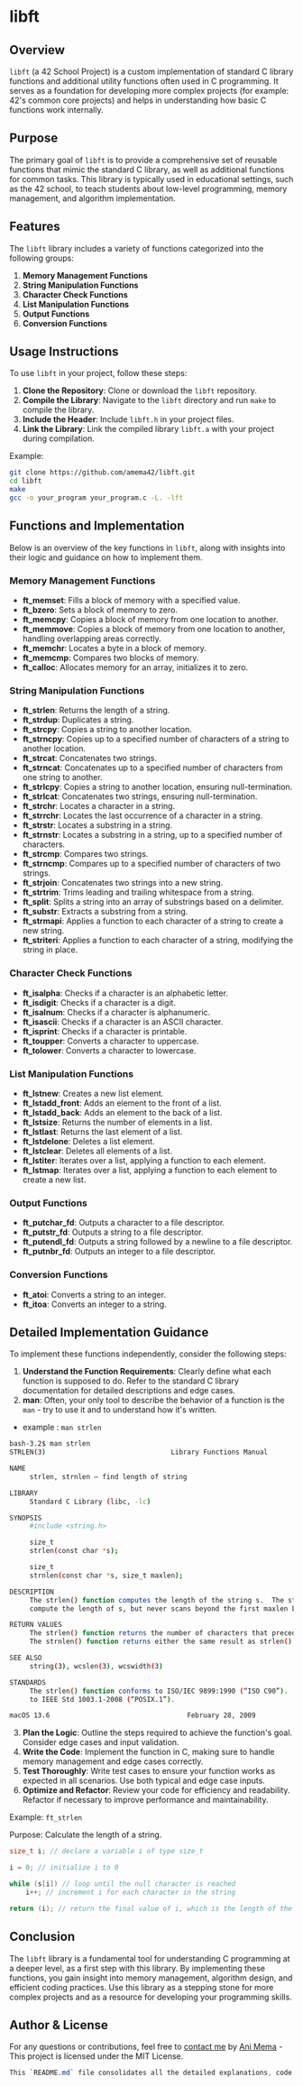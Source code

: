 # libft

## Overview

`libft` (a 42 School Project) is a custom implementation of standard C library functions and additional utility functions often used in C programming. It serves as a foundation for developing more complex projects (for example: 42's common core projects) and helps in understanding how basic C functions work internally.

## Purpose

The primary goal of `libft` is to provide a comprehensive set of reusable functions that mimic the standard C library, as well as additional functions for common tasks. This library is typically used in educational settings, such as the 42 school, to teach students about low-level programming, memory management, and algorithm implementation.

## Features

The `libft` library includes a variety of functions categorized into the following groups:

1. **Memory Management Functions**
2. **String Manipulation Functions**
3. **Character Check Functions**
4. **List Manipulation Functions**
5. **Output Functions**
6. **Conversion Functions**

## Usage Instructions

To use `libft` in your project, follow these steps:

1. **Clone the Repository**: Clone or download the `libft` repository.
2. **Compile the Library**: Navigate to the `libft` directory and run `make` to compile the library.
3. **Include the Header**: Include `libft.h` in your project files.
4. **Link the Library**: Link the compiled library `libft.a` with your project during compilation.

Example:
```sh
git clone https://github.com/amema42/libft.git
cd libft
make
gcc -o your_program your_program.c -L. -lft
```

## Functions and Implementation

Below is an overview of the key functions in `libft`, along with insights into their logic and guidance on how to implement them.

### Memory Management Functions

- **ft_memset**: Fills a block of memory with a specified value.
- **ft_bzero**: Sets a block of memory to zero.
- **ft_memcpy**: Copies a block of memory from one location to another.
- **ft_memmove**: Copies a block of memory from one location to another, handling overlapping areas correctly.
- **ft_memchr**: Locates a byte in a block of memory.
- **ft_memcmp**: Compares two blocks of memory.
- **ft_calloc**: Allocates memory for an array, initializes it to zero.

### String Manipulation Functions

- **ft_strlen**: Returns the length of a string.
- **ft_strdup**: Duplicates a string.
- **ft_strcpy**: Copies a string to another location.
- **ft_strncpy**: Copies up to a specified number of characters of a string to another location.
- **ft_strcat**: Concatenates two strings.
- **ft_strncat**: Concatenates up to a specified number of characters from one string to another.
- **ft_strlcpy**: Copies a string to another location, ensuring null-termination.
- **ft_strlcat**: Concatenates two strings, ensuring null-termination.
- **ft_strchr**: Locates a character in a string.
- **ft_strrchr**: Locates the last occurrence of a character in a string.
- **ft_strstr**: Locates a substring in a string.
- **ft_strnstr**: Locates a substring in a string, up to a specified number of characters.
- **ft_strcmp**: Compares two strings.
- **ft_strncmp**: Compares up to a specified number of characters of two strings.
- **ft_strjoin**: Concatenates two strings into a new string.
- **ft_strtrim**: Trims leading and trailing whitespace from a string.
- **ft_split**: Splits a string into an array of substrings based on a delimiter.
- **ft_substr**: Extracts a substring from a string.
- **ft_strmapi**: Applies a function to each character of a string to create a new string.
- **ft_striteri**: Applies a function to each character of a string, modifying the string in place.

### Character Check Functions

- **ft_isalpha**: Checks if a character is an alphabetic letter.
- **ft_isdigit**: Checks if a character is a digit.
- **ft_isalnum**: Checks if a character is alphanumeric.
- **ft_isascii**: Checks if a character is an ASCII character.
- **ft_isprint**: Checks if a character is printable.
- **ft_toupper**: Converts a character to uppercase.
- **ft_tolower**: Converts a character to lowercase.

### List Manipulation Functions

- **ft_lstnew**: Creates a new list element.
- **ft_lstadd_front**: Adds an element to the front of a list.
- **ft_lstadd_back**: Adds an element to the back of a list.
- **ft_lstsize**: Returns the number of elements in a list.
- **ft_lstlast**: Returns the last element of a list.
- **ft_lstdelone**: Deletes a list element.
- **ft_lstclear**: Deletes all elements of a list.
- **ft_lstiter**: Iterates over a list, applying a function to each element.
- **ft_lstmap**: Iterates over a list, applying a function to each element to create a new list.

### Output Functions

- **ft_putchar_fd**: Outputs a character to a file descriptor.
- **ft_putstr_fd**: Outputs a string to a file descriptor.
- **ft_putendl_fd**: Outputs a string followed by a newline to a file descriptor.
- **ft_putnbr_fd**: Outputs an integer to a file descriptor.

### Conversion Functions

- **ft_atoi**: Converts a string to an integer.
- **ft_itoa**: Converts an integer to a string.

## Detailed Implementation Guidance

To implement these functions independently, consider the following steps:

1. **Understand the Function Requirements**: Clearly define what each function is supposed to do. Refer to the standard C library documentation for detailed descriptions and edge cases.
2. **man**: Often, your only tool to describe the behavior of a function is the `man` - try to use it and to understand how it's written.
  - example : `man strlen`
  ```bash
  bash-3.2$ man strlen
  STRLEN(3)                               Library Functions Manual                               STRLEN(3)

  NAME
       strlen, strnlen – find length of string

  LIBRARY
       Standard C Library (libc, -lc)

  SYNOPSIS
       #include <string.h>

       size_t
       strlen(const char *s);

       size_t
       strnlen(const char *s, size_t maxlen);

  DESCRIPTION
       The strlen() function computes the length of the string s.  The strnlen() function attempts to
       compute the length of s, but never scans beyond the first maxlen bytes of s.

  RETURN VALUES
       The strlen() function returns the number of characters that precede the terminating NUL character.
       The strnlen() function returns either the same result as strlen() or maxlen, whichever is smaller.

  SEE ALSO
       string(3), wcslen(3), wcswidth(3)

  STANDARDS
       The strlen() function conforms to ISO/IEC 9899:1990 (“ISO C90”).  The strnlen() function conforms
       to IEEE Std 1003.1-2008 (“POSIX.1”).

  macOS 13.6                                  February 28, 2009                                 macOS 13.6
  ```
3. **Plan the Logic**: Outline the steps required to achieve the function's goal. Consider edge cases and input validation.
4. **Write the Code**: Implement the function in C, making sure to handle memory management and edge cases correctly.
5. **Test Thoroughly**: Write test cases to ensure your function works as expected in all scenarios. Use both typical and edge case inputs.
6. **Optimize and Refactor**: Review your code for efficiency and readability. Refactor if necessary to improve performance and maintainability.

Example: `ft_strlen`

Purpose: Calculate the length of a string.

```c
size_t i; // declare a variable i of type size_t

i = 0; // initialize i to 0

while (s[i]) // loop until the null character is reached
    i++; // increment i for each character in the string

return (i); // return the final value of i, which is the length of the string
```

## Conclusion

The `libft` library is a fundamental tool for understanding C programming at a deeper level, as a first step with this library. By implementing these functions, you gain insight into memory management, algorithm design, and efficient coding practices. Use this library as a stepping stone for more complex projects and as a resource for developing your programming skills.

## Author & License
For any questions or contributions, feel free to [contact me](mailto:ani.mema@proton.me)
by [Ani Mema](https://github.com/amema42) - This project is licensed under the MIT License.
```css
This `README.md` file consolidates all the detailed explanations, code examples, and logical flow of this Libft project.
```
